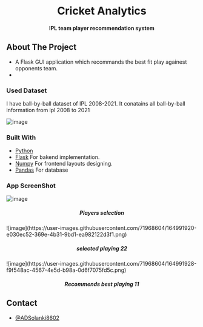 

<br />
<p align="center">
  <h1 align="center">Cricket Analytics</h1>
  <h4 align="center">IPL team player recommendation system</h4>
  
</p>




<!-- ABOUT THE PROJECT -->

## About The Project

- A Flask GUI application which recommands the best fit play againest opponents team.
-
### Used Dataset 
I have ball-by-ball dataset of IPL 2008-2021. It conatains all ball-by-ball information from ipl 2008 to 2021

![image](https://user-images.githubusercontent.com/71968604/164991264-656335de-9f91-4840-9b37-e14fc4b332f4.png)


### Built With
- [Python](https://developer.android.com/guide)
- [Flask](https://www.java.com/) For bakend implementation.
- [Numpy](https://developer.android.com/reference/android/util/Xml) For frontend layouts designing.
- [Pandas](https://firebase.google.com/) For database

### App ScreenShot
![image](https://user-images.githubusercontent.com/71968604/164991901-cc4e7c4f-6672-42f7-a91c-24e86cfb2bb2.png)
<h5 align="center"><i>Players selection</i></h5>
![image](https://user-images.githubusercontent.com/71968604/164991920-e030ec52-369e-4b31-9bd1-ea982122d3f1.png)
<h5 align="center"><i>selected playing 22</i></h5>
![image](https://user-images.githubusercontent.com/71968604/164991928-f9f548ac-4567-4e5d-b98a-0d6f7075fd5c.png)
<h5 align="center"><i>Recommends best playing 11 </i></h5>

## Contact

- [@ADSolanki8602](https://github.com/ADSolanki8602)
